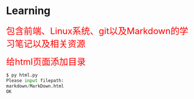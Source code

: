 # Learning
<font color=red size=5>包含前端、Linux系统、git以及Markdown的学习笔记以及相关资源</font>



<font color=red size=5>给html页面添加目录</font>

```python
$ py html.py
Please input filepath:
markdown/MarkDown.html
OK
```

